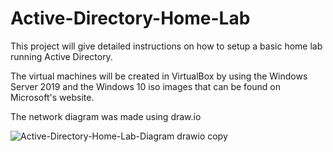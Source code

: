 # Active-Directory-Home-Lab

This project will give detailed instructions on how to setup a basic home lab running Active Directory.

The virtual machines will be created in VirtualBox by using the Windows Server 2019 and the Windows 10 iso images that can be found on Microsoft's website.

The network diagram was made using draw.io

![Active-Directory-Home-Lab-Diagram drawio copy](https://github.com/user-attachments/assets/bf126043-6cc3-418e-b901-7166a292a082)


